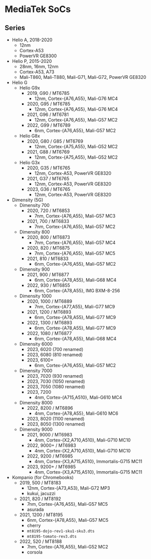 MediaTek SoCs
=============

## Series

- Helio A, 2018-2020
  - 12nm
  - Cortex-A53
  - PowerVR GE8300
- Helio P, 2015-2020
  - 28nm, 16nm, 12nm
  - Cortex-A53, A73
  - Mali-T860, Mali-T880, Mali-G71, Mali-G72, PowerVR GE8320
- Helio G
  - Helio G9x
    - 2019, G90 / MT6785
      - 12nm, Cortex-{A76,A55}, Mali-G76 MC4
    - 2020, G95 / MT6785
      - 12nm, Cortex-{A76,A55}, Mali-G76 MC4
    - 2021, G96 / MT6781
      - 12nm, Cortex-{A76,A55}, Mali-G57 MC2
    - 2022, G99 / MT6789
      - 6nm, Cortex-{A76,A55}, Mali-G57 MC2
  - Helio G8x
    - 2020, G80 / G85 / MT6769
      - 12nm, Cortex-{A75,A55}, Mali-G52 MC2
    - 2021, G88 / MT6769
      - 12nm, Cortex-{A75,A55}, Mali-G52 MC2
  - Helio G3x
    - 2020, G35 / MT6765
      - 12nm, Cortex-A53, PowerVR GE8320
    - 2021, G37 / MT6765
      - 12nm, Cortex-A53, PowerVR GE8320
    - 2023, G36 / MT6765
      - 12nm, Cortex-A53, PowerVR GE8320
- Dimensity (5G)
  - Dimensity 700
    - 2020, 720 / MT6853
      - 7nm, Cortex-{A76,A55}, Mali-G57 MC3
    - 2021, 700 / MT6833
      - 7nm, Cortex-{A76,A55}, Mali-G57 MC2
  - Dimensity 800
    - 2020, 800 / MT6873
      - 7nm, Cortex-{A76,A55}, Mali-G57 MC4
    - 2020, 820 / MT6875
      - 7nm, Cortex-{A76,A55}, Mali-G57 MC5
    - 2021, 810 / MT6833
      - 6nm, Cortex-{A76,A55}, Mali-G57 MC2
  - Dimensity 900
    - 2021, 900 / MT6877
      - 6nm, Cortex-{A78,A55}, Mali-G68 MC4
    - 2022, 930 / MT6855
      - 6nm, Cortex-{A78,A55}, IMG BXM-8-256
  - Dimensity 1000
    - 2020, 1000 / MT6889
      - 7nm, Cortex-{A77,A55}, Mali-G77 MC9
    - 2021, 1200 / MT6893
      - 6nm, Cortex-{A78,A55}, Mali-G77 MC9
    - 2022, 1300 / MT6893
      - 6nm, Cortex-{A78,A55}, Mali-G77 MC9
    - 2022, 1080 / MT6877
      - 6nm, Cortex-{A78,A55}, Mali-G68 MC4
  - Dimensity 6000
    - 2023, 6020 (700 renamed)
    - 2023, 6080 (810 renamed)
    - 2023, 6100+
      - 6nm, Cortex-{A76,A55}, Mali-G57 MC2
  - Dimensity 7000
    - 2023, 7020 (930 renamed)
    - 2023, 7030 (1050 renamed)
    - 2023, 7050 (1080 renamed)
    - 2023, 7200
      - 4nm, Cortex-{A715,A510}, Mali-G610 MC4
  - Dimensity 8000
    - 2022, 8200 / MT6896
      - 4nm, Cortex-{A78,A55}, Mali-G610 MC6
    - 2023, 8020 (1100 renamed)
    - 2023, 8050 (1300 renamed)
  - Dimensity 9000
    - 2021, 9000 / MT6983
      - 4nm, Cortex-{X2,A710,A510}, Mali-G710 MC10
    - 2022, 9000+ / MT6983
      - 4nm, Cortex-{X2,A710,A510}, Mali-G710 MC10
    - 2022, 9200 / MT6985
      - 4nm, Cortex-{X3,A715,A510}, Immortalis-G715 MC11
    - 2023, 9200+ / MT6985
      - 4nm, Cortex-{X3,A715,A510}, Immortalis-G715 MC11
- Kompanio (for Chromebooks)
  - 2019, 500 / MT8183
    - 12nm, Cortex-{A73,A53}, Mali-G72 MP3
    - kukui, jacuzzi
  - 2021, 820 / MT8192
    - 7nm, Cortex-{A76,A55}, Mali-G57 MC5
    - asurada
  - 2021, 1200 / MT8195
    - 6nm, Cortex-{A78,A55}, Mali-G57 MC5
    - cherry
    - `mt8195-dojo-rev1-sku1-sku3.dts`
    - `mt8195-tomato-rev3.dts`
  - 2022, 520 / MT8188
    - 7nm, Cortex-{A76,A55}, Mali-G52 MC2
    - corsola
